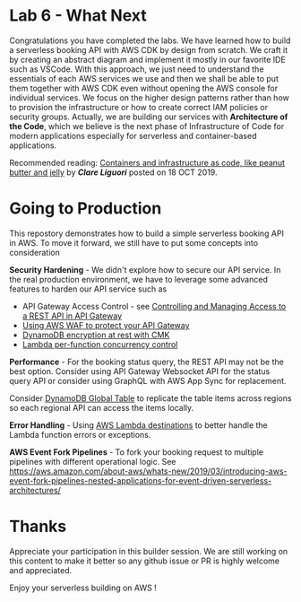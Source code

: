 # Lab 6 - What Next

Congratulations you have completed the labs. We have learned how to build a serverless booking API with AWS CDK by design from scratch. We craft it by creating an abstract diagram and implement it mostly in our favorite IDE such as VSCode. With this approach, we just need to understand the essentials of each AWS services we use and then we shall be able to put them together with AWS CDK even without opening the AWS console for individual services.  We focus on the higher design patterns rather than how to provision the infrastructure or how to create correct IAM policies or security groups.  Actually, we are building our services with **Architecture of the Code**, which we believe is the next phase of Infrastructure of Code for modern applications especially for serverless and container-based applications.


Recommended reading: [Containers and infrastructure as code, like peanut butter and jelly](https://aws.amazon.com/blogs/containers/containers-and-infrastructure-as-code-like-peanut-butter-and-jelly/) by ***Clare Liguori*** posted on 18 OCT 2019.



# Going to Production

This repostory demonstrates how to build a simple serverless booking API in AWS. To move it forward, we still have to put some concepts into consideration



**Security Hardening** -  We didn't explore how to secure our API service. In the real production environment, we have to leverage some advanced features to harden our API service such as

- API Gateway Access Control - see [Controlling and Managing Access to a REST API in API Gateway](https://docs.aws.amazon.com/apigateway/latest/developerguide/apigateway-control-access-to-api.html)  
- [Using AWS WAF to protect your API Gateway](https://docs.aws.amazon.com/apigateway/latest/developerguide/apigateway-control-access-aws-waf.html)
- [DynamoDB encryption at rest with CMK](https://docs.aws.amazon.com/amazondynamodb/latest/developerguide/EncryptionAtRest.html) 
- [Lambda per-function concurrency control](https://docs.aws.amazon.com/lambda/latest/dg/per-function-concurrency.html) 

**Performance** - For the booking status query, the REST API may not be the best option. Consider using API Gateway Websocket API for the status query API or consider using GraphQL with AWS App Sync for replacement.

Consider [DynamoDB Global Table](https://docs.aws.amazon.com/amazondynamodb/latest/developerguide/GlobalTables.html) to replicate the table items across regions so each regional API can access the items locally.

**Error Handling** - Using [AWS Lambda destinations](https://aws.amazon.com/blogs/compute/introducing-aws-lambda-destinations/) to better handle the Lambda function errors or exceptions.

**AWS Event Fork Pipelines** - To fork your booking request to multiple pipelines with different operational logic. See https://aws.amazon.com/about-aws/whats-new/2019/03/introducing-aws-event-fork-pipelines-nested-applications-for-event-driven-serverless-architectures/



# Thanks

Appreciate your participation in this builder session. We are still working on this content to make it better so any github issue or PR is highly welcome and appreciated.

Enjoy your serverless building on AWS !
